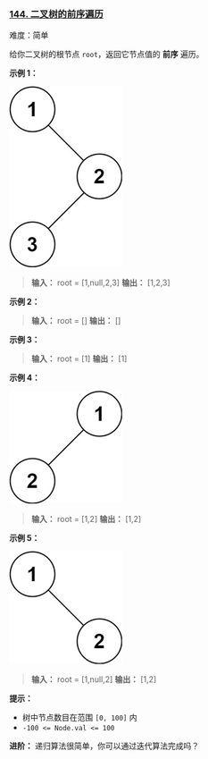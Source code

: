 ### [144\. 二叉树的前序遍历](https://leetcode.cn/problems/binary-tree-preorder-traversal/)

难度：简单

给你二叉树的根节点 `root`，返回它节点值的 **前序** 遍历。

**示例 1：**

![](./assets/img/Question0144_1.jpg)

> **输入：** root = [1,null,2,3]
> **输出：** [1,2,3]

**示例 2：**

> **输入：** root = []
> **输出：** []

**示例 3：**

> **输入：** root = [1]
> **输出：** [1]

**示例 4：**

![](./assets/img/Question0144_2.jpg)

> **输入：** root = [1,2]
> **输出：** [1,2]

**示例 5：**

![](./assets/img/Question0144_3.jpg)

> **输入：** root = [1,null,2]
> **输出：** [1,2]

**提示：**

- 树中节点数目在范围 `[0, 100]` 内
- `-100 <= Node.val <= 100`

**进阶：** 递归算法很简单，你可以通过迭代算法完成吗？

